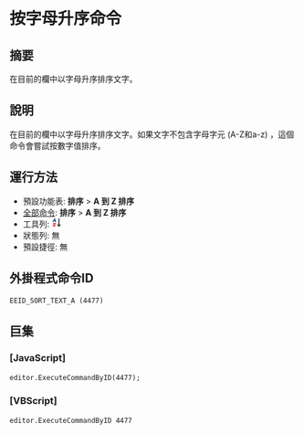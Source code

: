# 按字母升序命令

## 摘要

在目前的欄中以字母升序排序文字。

## 說明

在目前的欄中以字母升序排序文字。如果文字不包含字母字元 (A-Z和a-z) ，這個命令會嘗試按數字值排序。

## 運行方法

- 預設功能表: **排序** \> **A 到 Z 排序**
- [全部命令](../tools/all_commands): **排序** \> **A 到 Z 排序**
- 工具列: ![](../../images/sortinga-z.png)
- 狀態列: 無
- 預設捷徑: 無

## 外掛程式命令ID

```
EEID_SORT_TEXT_A (4477)
```

## 巨集

### \[JavaScript\]

```
editor.ExecuteCommandByID(4477);
```

### \[VBScript\]

```
editor.ExecuteCommandByID 4477
```
